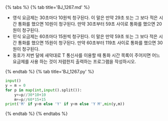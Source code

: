 {% tabs %}
{% tab title='BJ_1267.md' %}

* 영식 요금제는 30초마다 10원씩 청구된다. 이 말은 만약 29초 또는 그 보다 적은 시간 통화를 했으면 10원이 청구된다. 만약 30초부터 59초 사이로 통화를 했으면 20원이 청구된다.
* 민식 요금제는 60초마다 15원씩 청구된다. 이 말은 만약 59초 또는 그 보다 적은 시간 통화를 했으면 15원이 청구된다. 만약 60초부터 119초 사이로 통화를 했으면 30원이 청구된다.
* 동호가 저번 달에 새악대로 T 통신사를 이용할 때 통화 시간 목록이 주어지면 어느 요금제를 사용 하는 것이 저렴한지 출력하는 프로그램을 작성하시오.

{% endtab %}
{% tab title='BJ_1267.py' %}

```py
input()
y = m = 0
for p in map(int,input().split()):
    y+=p//30*10+10
    m+=p//60*15+15
print('M' if y>m else 'Y' if y<m else 'Y M',min(y,m))
```

{% endtab %}
{% endtabs %}
